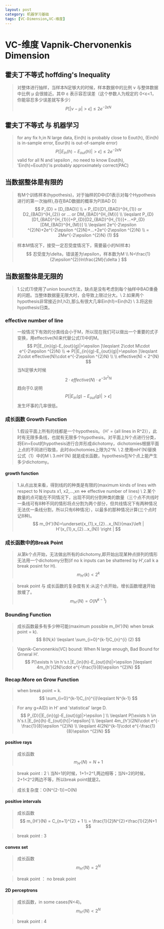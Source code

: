 ```yaml
---
layout: post
category: 机器学习基础
tags: [VC-Dimension,VC-维度]
---
```



VC-维度 Vapnik-Chervonenkis Dimension
================

## 霍夫丁不等式 hoffding's Inequality

> 对整体进行抽样，当样本N足够大的时候，样本数据中的比例 ν 与整体数据中比例 μ 会很接近。其中 ε 表示容忍误差（这个参数人为规定的 0<ε<1，你能容忍多少误差就写多少）
$$
	P\left [ \left | \nu - \mu  \right | > \epsilon  \right ] \leqslant 2 e^{-2 \epsilon N}
$$

## 霍夫丁不等式 与 机器学习

> for any fix h,in N large data, Ein(h) is probably close to Eout(h), (Ein(h) is in-sample error, Eour(h) is out-of-sample error)
$$
	P\left [ \left | E_{in}(h) - E_{out}(h)  \right | > \epsilon  \right ] \leqslant 2 e^{-2 \epsilon N}
$$ 
> valid for all N and \\epsilon , no need to know Eout(h), 'Ein(h)=Eout(h)'is probably approximately correct(PAC)

  
## 当数据整体是有限的

> 有M个训练样本(hypothesis)，对于抽样的D中(D1表示对每个Hypothesis进行的第一次抽样),存在BAD数据的概率为P[BAD D]
$$
	P_{D} = [D_{BAD}]	\\
	      = P_{D}[D1_{BAD}^{H_{1}} or D2_{BAD}^{H_{2}} or ... or DM_{BAD}^{H_{M}}]	\\
	      \leqslant  P_{D}[D1_{BAD}^{H_{1}}]+P_{D}[D2_{BAD}^{H_{1}}]+...+P_{D}[DM_{BAD}^{H_{M}}]	\\
	      \leqslant  2e^{-2\epsilon ^{2}N}+2e^{-2\epsilon ^{2}N}+...+2e^{-2\epsilon ^{2}N} 		\\
	      = 2Me^{-2\epsilon ^{2}N}	(1) 
$$

> 样本M情况下，接受一定忍受度情况下，需要最小的N(样本)
$$
	忍受度为\delta，错误差为\epsilon，样本数为M	\\
	N=\frac{1}{2\epsilon^{2}}ln\frac{2M}{\delta } 
$$

## 当数据整体是无限的

> 1.公式(1)使用了union bound方法，缺点是没有考虑到每个抽样中BAD重叠的问题。当整体数据量无限大时，会导致上限过分大。\\
  2.如果两个hypothesis非常接近(h1,h2),那么有很大几率Ein(h1)=Ein(h2) \\
  3.将这些hypothesis归类。

### effective number of line

> 一般情况下有效的分类线会小于M，所以现在我们可以做出一个重要的式子变换，用effective(N)来代替公式(1)中的M。
$$
	P[|E_{in}(g)-E_{out}(g)|>\epsilon ]\leqslant 2\cdot M\cdot e^{-2\epsilon ^{2}N}	\\
	=> P[|E_{in}(g)-E_{out}(g)|>\epsilon ]\leqslant 2\cdot effective(N)\cdot e^{-2\epsilon ^{2}N}	\\
	\\
	effective(N) < 2^{N}
$$
当N足够大时候
$$
	2\cdot effective(N)\cdot e^{-2\epsilon ^{2}N}
$$
趋向于0.说明
$$
	P[|E_{in}(g)-E_{out}(g)|>\epsilon]
$$
发生坏事的几率很低。

### 成长函数  Growth Function
 
> 1.假设平面上所有的线都是一个hypothesis。（H' = {all lines in R^2}），此时有无限多条线，也就有无限多个hypothesis。对平面上N个点进行分类，将Ein=Eout的hypothesis进行合并形成dichotomy，dichotomies根据平面上点的不同进行取值，此时dochotomies上限为2^N.	\\
  2.使用mH'(N)替换公式（1）中的M \\
  3.mH'(N) 就是成长函数，hypothesis在N个点上能产生多少dichotomy。

#### growth function
> 1.从点出发来看，得到线的的种类是有限的(maximum kinds of lines with respect to N inputs x1, x2,...,xn <=> effective number of lines)	\\
  2.某个数量的点可能在不同情况下，出现不同的分割种类的数量（三个点不共线时一条线可有8种不同的情形将点分割为两个部分，但共线情况下有两种情况无法优一条线分割，所以只有6种情况），以最多的那种情况计算(三个点时记8种)。
$$
	m_{H'}(N)=\underset{x_{1},x_{2}...x_(N)}{max}\left | H'(x_{1},x_{2}...x_(N)) \right |
$$

### 成长函数中的Break Point

> 从第k个点开始，无法做出所有的dichotomy,即开始出现某种点排列的情形无法用一个dichotomy分割(if no k inputs can be shattered by H',call k a break posint for H).
$$
	m_{H'}(k) < 2^{k}
$$

> break point 与 成长函数的复杂度有关:从这个点开始，增长函数增速开始放缓了。
$$
	m_{H'}(N) = O(N^{k-1})
$$

### Bounding Function

> 成长函数最多有多少种可能(maximum possible m_(H')(N) when break point = k).
$$
	B(N,k) \leqslant \sum_{i=0}^{k-1}C_{n}^{i}	(2)
$$

> Vapnik-Cervonenkis(VC) bound: When N large enough, Bad Bound for Grneral H‘.
$$
	P[\exists h \in h's.t.|E_{in}(h)-E_{out}(h)|>\epsilon ]\leqslant 4m_{h'}(2N)\cdot e^{-\frac{1}{8}\epsilon ^{2}N}
$$

### Recap:More on Grow Function

> when break point = k.
$$
	\sum_{i=0}^{k-1}C_{n}^{i}\leqslant N^{k-1}
$$

> For any g=A(D) in H' and 'statistical' large D.
$$
	P_{D}[|E_{in}(g)-E_{out}(g)|>\epsilon ]	\\
	\leqslant P[\exists h \in h's.t.|E_{in}(h)-E_{out}(h)|>\epsilon]  \\
	\leqslant 4m_{h'}(2N)\cdot e^{-\frac{1}{8}\epsilon ^{2}N}	\\
	\leqslant 4(2N)^{k-1}\cdot e^{-\frac{1}{8}\epsilon ^{2}N}
$$

#### positive rays

> 成长函数
$$
	m_{H'}(N) = N + 1
$$

> break point : 2	\\
  当N=1的时候，1+1=2^1,两边相等；当N=2的时候，2+1<2^2两边不等，所以break point就是2。

> 成长复杂度：O(N^{2-1})=O(N)

#### positive intervals

> 成长函数
$$
	m_{H'}(N) = C_{n+1}^{2} + 1 	\\
		  = \frac{1}{2}N^{2}+\frac{1}{2}N+1
$$

> break point : 3

#### convex set

>成长函数
$$
	m_{H'}(N) = 2^{N}
$$

> break point ： no break point

#### 2D perceptrons

> 成长函数，in some cases(N<4)。
$$
	m_{H'}(N) < 2^{N}
$$ 

> break point : 4



